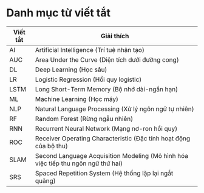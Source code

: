 # Danh mục từ viết tắt

| Viết tắt | Giải thích |
|----------|------------|
| AI | Artificial Intelligence (Trí tuệ nhân tạo) |
| AUC | Area Under the Curve (Diện tích dưới đường cong) |
| DL | Deep Learning (Học sâu) |
| LR | Logistic Regression (Hồi quy logistic) |
| LSTM | Long Short-Term Memory (Bộ nhớ dài-ngắn hạn) |
| ML | Machine Learning (Học máy) |
| NLP | Natural Language Processing (Xử lý ngôn ngữ tự nhiên) |
| RF | Random Forest (Rừng ngẫu nhiên) |
| RNN | Recurrent Neural Network (Mạng nơ-ron hồi quy) |
| ROC | Receiver Operating Characteristic (Đặc tính hoạt động của bộ thu) |
| SLAM | Second Language Acquisition Modeling (Mô hình hóa việc tiếp thu ngôn ngữ thứ hai) |
| SRS | Spaced Repetition System (Hệ thống lặp lại ngắt quãng) |
